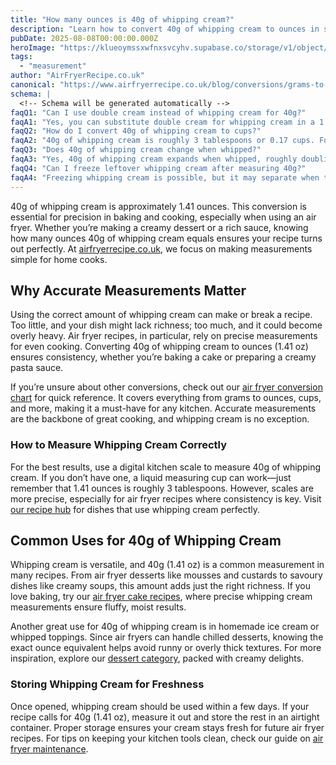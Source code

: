 ```yaml
---
title: "How many ounces is 40g of whipping cream?"
description: "Learn how to convert 40g of whipping cream to ounces in seconds. Perfect for air fryer recipes and precise baking measurements."
pubDate: 2025-08-08T00:00:00.000Z
heroImage: "https://klueoymssxwfnxsvcyhv.supabase.co/storage/v1/object/public/Shmucket/40g-whipping-cream-to-ounces.webp"
tags:
  - "measurement"
author: "AirFryerRecipe.co.uk"
canonical: "https://www.airfryerrecipe.co.uk/blog/conversions/grams-to-ounces/40g-whipping-cream-to-ounces"
schema: |
  <!-- Schema will be generated automatically -->
faqQ1: "Can I use double cream instead of whipping cream for 40g?"
faqA1: "Yes, you can substitute double cream for whipping cream in a 1:1 ratio. However, double cream has a higher fat content, so your dish may be richer. For air fryer recipes, this swap works well in sauces and baked goods."
faqQ2: "How do I convert 40g of whipping cream to cups?"
faqA2: "40g of whipping cream is roughly 3 tablespoons or 0.17 cups. For precision, a kitchen scale is best, especially in air fryer cooking where exact measurements impact texture and consistency."
faqQ3: "Does 40g of whipping cream change when whipped?"
faqA3: "Yes, 40g of whipping cream expands when whipped, roughly doubling in volume. However, the weight remains the same. For air fryer recipes, measure before whipping unless specified otherwise."
faqQ4: "Can I freeze leftover whipping cream after measuring 40g?"
faqA4: "Freezing whipping cream is possible, but it may separate when thawed. It’s best used in cooked dishes like soups or sauces rather than whipped toppings. For fresh recipes, measure 40g as needed."
---
```

<p>40g of whipping cream is approximately 1.41 ounces. This conversion is essential for precision in baking and cooking, especially when using an air fryer. Whether you’re making a creamy dessert or a rich sauce, knowing how many ounces 40g of whipping cream equals ensures your recipe turns out perfectly. At <a href=https://www.airfryerrecipe.co.uk>airfryerrecipe.co.uk</a>, we focus on making measurements simple for home cooks.</p>  

<h2>Why Accurate Measurements Matter</h2>  
<p>Using the correct amount of whipping cream can make or break a recipe. Too little, and your dish might lack richness; too much, and it could become overly heavy. Air fryer recipes, in particular, rely on precise measurements for even cooking. Converting 40g of whipping cream to ounces (1.41 oz) ensures consistency, whether you’re baking a cake or preparing a creamy pasta sauce.</p>  

<p>If you’re unsure about other conversions, check out our <a href=https://www.airfryerrecipe.co.uk/air-fryer-conversion-chart>air fryer conversion chart</a> for quick reference. It covers everything from grams to ounces, cups, and more, making it a must-have for any kitchen. Accurate measurements are the backbone of great cooking, and whipping cream is no exception.</p>  

<h3>How to Measure Whipping Cream Correctly</h3>  
<p>For the best results, use a digital kitchen scale to measure 40g of whipping cream. If you don’t have one, a liquid measuring cup can work—just remember that 1.41 ounces is roughly 3 tablespoons. However, scales are more precise, especially for air fryer recipes where consistency is key. Visit <a href=https://www.airfryerrecipe.co.uk/recipes>our recipe hub</a> for dishes that use whipping cream perfectly.</p>  

<h2>Common Uses for 40g of Whipping Cream</h2>  
<p>Whipping cream is versatile, and 40g (1.41 oz) is a common measurement in many recipes. From air fryer desserts like mousses and custards to savoury dishes like creamy soups, this amount adds just the right richness. If you love baking, try our <a href=https://www.airfryerrecipe.co.uk/recipe-category/cakes>air fryer cake recipes</a>, where precise whipping cream measurements ensure fluffy, moist results.</p>  

<p>Another great use for 40g of whipping cream is in homemade ice cream or whipped toppings. Since air fryers can handle chilled desserts, knowing the exact ounce equivalent helps avoid runny or overly thick textures. For more inspiration, explore our <a href=https://www.airfryerrecipe.co.uk/recipe-category/dessert>dessert category</a>, packed with creamy delights.</p>  

<h3>Storing Whipping Cream for Freshness</h3>  
<p>Once opened, whipping cream should be used within a few days. If your recipe calls for 40g (1.41 oz), measure it out and store the rest in an airtight container. Proper storage ensures your cream stays fresh for future air fryer recipes. For tips on keeping your kitchen tools clean, check our guide on <a href=https://www.airfryerrecipe.co.uk/air-fryer-cleaner>air fryer maintenance</a>.</p>
